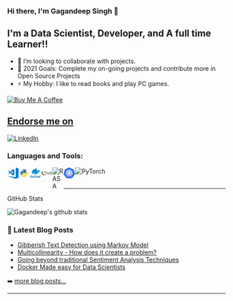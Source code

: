 ### Hi there, I'm Gagandeep Singh 👋

<!-- [![Website](https://img.shields.io/website?label=codeSTACKr.com&style=for-the-badge&url=https%3A%2F%2Fcodestackr.com)](https://codestackr.com)
[![Twitter Follow](https://img.shields.io/twitter/follow/codeSTACKr?color=1DA1F2&logo=twitter&style=for-the-badge)](https://twitter.com/intent/follow?original_referer=https%3A%2F%2Fgithub.com%2FcodeSTACKr&screen_name=codeSTACKr) -->

## I'm a Data Scientist, Developer, and A full time Learner!!

- 👯 I’m looking to collaborate with projects.
- 🥅 2021 Goals: Complete my on-going projects and contribute more in Open Source Projects
- ⚡ My Hobby: I like to read books and play PC games.

<a href="https://www.buymeacoffee.com/TuOmwckVD" target="_blank"><img src="https://cdn.buymeacoffee.com/buttons/v2/default-yellow.png" alt="Buy Me A Coffee" height=50px width=150px ></a>

<a href="https://www.linkedin.com/in/gaganmanku96/" target="_blank"><h2>Endorse me on </h2><img src="https://encrypted-tbn0.gstatic.com/images?q=tbn:ANd9GcQ6152iVjc8GnvG9pp0adVl2wwgYFsidHAI0g&usqp=CAU" alt="LinkedIn"  height=50px width=150px > </a>

### Languages and Tools:

<img align="left" alt="Visual Studio Code" width="26px" src="https://raw.githubusercontent.com/github/explore/80688e429a7d4ef2fca1e82350fe8e3517d3494d/topics/visual-studio-code/visual-studio-code.png" />
<img align="left" alt="Python" width="26px" src="https://raw.githubusercontent.com/github/explore/80688e429a7d4ef2fca1e82350fe8e3517d3494d/topics/python/python.png" />
<img align="left" alt="Docker" width="26px" src="https://raw.githubusercontent.com/github/explore/80688e429a7d4ef2fca1e82350fe8e3517d3494d/topics/docker/docker.png" />
<img align="left" alt="Flask" width="26px" src="https://raw.githubusercontent.com/github/explore/80688e429a7d4ef2fca1e82350fe8e3517d3494d/topics/flask/flask.png" />
<img align="left" alt="RASA" width="26px" src="https://d33wubrfki0l68.cloudfront.net/37c130df420c6a673ad6c2e494c0224606ace77b/e6afa/static/60e441f8eadef13bea0cc790c8cf188b/rasa-logo.svg" />
<img align="left" alt="Kubernetes" width="26px" src="https://github.com/kubernetes/kubernetes/raw/master/logo/logo.png" />
<img align="left" alt="PyTorch" width="80px" src="https://raw.githubusercontent.com/valohai/ml-logos/5127528b5baadb77a6ea4b999a47b4e86bf0f98b/pytorch.svg" />
<br />
<br />


---

<summary>GitHub Stats</summary>

![Gagandeep's github stats](https://github-readme-stats.vercel.app/api?username=gaganmanku96&show_icons=true&theme=merko&hide_border=true)


### 📕 Latest Blog Posts

<!-- BLOG-POST-LIST:START -->
- [Gibberish Text Detection using Markov Model](https://medium.com/ml-course-microsoft-udacity/gibberish-text-detection-using-markov-model-c4082f286985)
- [Multicollinearity - How does it create a problem?](https://towardsdatascience.com/https-towardsdatascience-com-multicollinearity-how-does-it-create-a-problem-72956a49058)
- [Going beyond traditional Sentiment Analysis Techniques](https://medium.com/analytics-vidhya/going-beyond-traditional-sentiment-analysis-technique-b9c91b313c07)
- [Docker Made easy for Data Scientists](https://towardsdatascience.com/docker-made-easy-for-data-scientists-b32efbc23165)
<!-- BLOG-POST-LIST:END -->

➡️ [more blog posts...](https://medium.com/@gaganmanku098)

---

